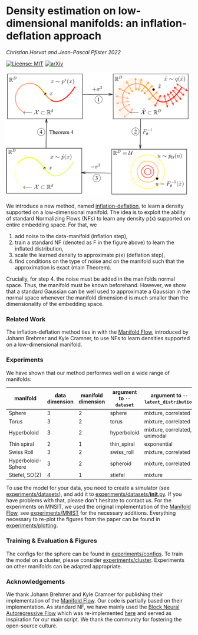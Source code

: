 # Density estimation on low-dimensional manifolds: an inflation-deflation approach

*Christian Horvat and Jean-Pascal Pfister 2022*

[![License: MIT](https://img.shields.io/badge/License-MIT-yellow.svg)](https://opensource.org/licenses/MIT)
[![arXiv](http://img.shields.io/badge/arXiv-2003.13913-B31B1B.svg)](https://arxiv.org/abs/2105.12152)

![illustration figure](inflation-deflation_logo.png)

We introduce a new method, named [inflation-deflation](https://arxiv.org/abs/2105.12152), to learn a density supported on a low-dimensional manifold. The idea is to exploit the ability of standard Normalizing Flows (NFs) to learn any density p(x) supported on entire embedding space. For that, we 

1. add noise to the data-manifold (inflation step),
2. train a standard NF (denoted as F in the figure above) to learn the inflated distribution,
3. scale the learned density to approximate p(x) (deflation step),
4. find conditions on the type of noise and on the manifold such that the approximation is exact (main Theorem).

Crucially, for step 4. the noise must be added in the manifolds normal space. Thus, the manifold must be known beforehand. However, we show that a standard Gaussian can be well used to approximate a Gaussian in the normal space whenever the manifold dimension d is much smaller than the dimensionality of the embedding space.

### Related Work

The inflation-deflation method ties in with the [Manifold Flow](https://github.com/johannbrehmer/manifold-flow),  introduced by Johann Brehmer and Kyle Cramner, to use NFs to learn densities supported on a low-dimensional manifold. 

### Experiments

We have shown that our method performes well on a wide range of manifolds:

manifold | data dimension | manifold dimension | argument to `--dataset` | argument to `--latent_distribution` 
--- | --- | --- | --- | ---
Sphere | 3 | 2 | sphere | mixture, correlated
Torus | 3 | 2 | torus | mixture, correlated
Hyperboloid | 3 | 2 | hyperboloid | mixture, correlated, unimodal
Thin spiral | 2 | 1 | thin_spiral | exponential
Swiss Roll | 3 | 2 | swiss_roll | mixture, correlated
Hyperboloid-Sphere | 3 | 2 | spheroid | mixture, correlated
Stiefel, SO(2)| 4 | 1 | stiefel | mixture

To use the model for your data, you need to create a simulator (see [experiments/datasets](experiments/datasets)), and add it to [experiments/datasets/__init__.py](experiments/datasets/__init__.py). If you have problems with that, please don't hesitate to contact us. For the experiments on MNSIT, we used the original implementation of the [Manifold Flow](https://github.com/johannbrehmer/manifold-flow), see [experiments/MNIST](experiments/MNIST) for the necessary additions. Everything necessary to re-plot the figures from the paper can be found in [experiments/plotting](experiments/plotting).

### Training & Evaluation & Figures

The configs for the sphere can be found in [experiments/configs](experiments/configs). To train the model on a cluster, please consider [experiments/cluster](experiments/cluster). Experiments on other manifolds can be adapted appropriate.

### Acknowledgements

We thank Johann Brehmer and Kyle Cramner for publishing their implementation of the [Manifold Flow](https://github.com/johannbrehmer/manifold-flow). Our code is partially based on their implementation. As standard NF, we have mainly used the [Block Neural Autoregressive Flow](https://github.com/nicola-decao/BNAF) which was re-implemented [here](https://github.com/kamenbliznashki/normalizing_flows) and served as inspiration for our main script.
We thank the community for fostering the open-source culture.
